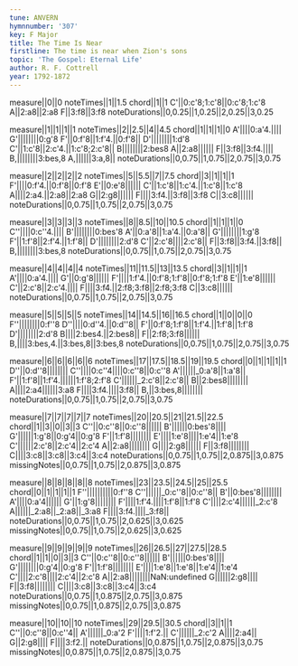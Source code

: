 ```yaml
---
tune: ANVERN
hymnnumber: '307'
key: F Major
title: The Time Is Near
firstline: The time is near when Zion's sons
topic: 'The Gospel: Eternal Life'
author: R. F. Cottrell
year: 1792-1872
---
```

measure||0||0
noteTimes||1||1.5
chord||1||1
C'||0:c'8;1:c'8||0:c'8;1:c'8
A||2:a8||2:a8
F||3:f8||3:f8
noteDurations||0,0.25||1,0.25||2,0.25||3,0.25

measure||1||1||1||1
noteTimes||2||2.5||4||4.5
chord||1||1||1||0
A'||||0:a'4.||||
G'||||||||0:g'8
F'||0:f'8||1:f'4.||0:f'8||
D'||||||||1:d'8
C'||1:c'8||2:c'4.||1:c'8;2:c'8||
B||||||||2:bes8
A||2:a8||||||
F||3:f8||3:f4.||||
B,||||||||3:bes,8
A,||||||3:a,8||
noteDurations||0,0.75||1,0.75||2,0.75||3,0.75

measure||2||2||2||2
noteTimes||5||5.5||7||7.5
chord||3||1||1||1
F'||||0:f'4.||0:f'8||0:f'8
E'||0:e'8||||||
C'||1:c'8||1:c'4.||1:c'8||1:c'8
A||||2:a4.||2:a8||2:a8
G||2:g8||||||
F||||3:f4.||3:f8||3:f8
C||3:c8||||||
noteDurations||0,0.75||1,0.75||2,0.75||3,0.75

measure||3||3||3||3
noteTimes||8||8.5||10||10.5
chord||1||1||1||0
C''||||0:c''4.||||
B'||||||||0:bes'8
A'||0:a'8||1:a'4.||0:a'8||
G'||||||||1:g'8
F'||1:f'8||2:f'4.||1:f'8||
D'||||||||2:d'8
C'||2:c'8||||2:c'8||
F||3:f8||3:f4.||3:f8||
B,||||||||3:bes,8
noteDurations||0,0.75||1,0.75||2,0.75||3,0.75

measure||4||4||4||4
noteTimes||11||11.5||13||13.5
chord||3||1||1||1
A'||||0:a'4.||||
G'||0:g'8||||||
F'||||1:f'4.||0:f'8;1:f'8||0:f'8;1:f'8
E'||1:e'8||||||
C'||2:c'8||2:c'4.||||
F||||3:f4.||2:f8;3:f8||2:f8;3:f8
C||3:c8||||||
noteDurations||0,0.75||1,0.75||2,0.75||3,0.75

measure||5||5||5||5
noteTimes||14||14.5||16||16.5
chord||1||0||0||0
F''||||||||0:f''8
D''||||0:d''4.||0:d''8||
F'||0:f'8;1:f'8||1:f'4.||1:f'8||1:f'8
D'||||||||2:d'8
B||||2:bes4.||2:bes8||
F||2:f8;3:f8||||||
B,||||3:bes,4.||3:bes,8||3:bes,8
noteDurations||0,0.75||1,0.75||2,0.75||3,0.75

measure||6||6||6||6||6
noteTimes||17||17.5||18.5||19||19.5
chord||0||1||1||1||1
D''||0:d''8||||||||
C''||||0:c''4||||0:c''8||0:c''8
A'||||||_0:a'8||1:a'8||
F'||1:f'8||1:f'4.||||||1:f'8;2:f'8
C'||||||_2:c'8||2:c'8||
B||2:bes8||||||||
A||||2:a4||||||3:a8
F||||3:f4.||||3:f8||
B,||3:bes,8||||||||
noteDurations||0,0.75||1,0.75||2,0.75||3,0.75

measure||7||7||7||7||7
noteTimes||20||20.5||21||21.5||22.5
chord||1||3||0||3||3
C''||0:c''8||0:c''8||||||
B'||||||0:bes'8||||
G'||||||1:g'8||0:g'4||0:g'8
F'||1:f'8||||||||
E'||||1:e'8||||1:e'4||1:e'8
C'||||||2:c'8||2:c'4||2:c'4
A||2:a8||||||||
G||||2:g8||||||
F||3:f8||||||||
C||||3:c8||3:c8||3:c4||3:c4
noteDurations||0,0.75||1,0.75||2,0.875||3,0.875
missingNotes||0,0.75||1,0.75||2,0.875||3,0.875

measure||8||8||8||8||8
noteTimes||23||23.5||24.5||25||25.5
chord||0||1||1||1||1
F''||||||||||0:f''8
C''||||||_0:c''8||0:c''8||
B'||0:bes'8||||||||
A'||||0:a'4||||||
G'||1:g'8||||||||
F'||||1:f'4.||||1:f'8||1:f'8
C'||||2:c'4||||||_2:c'8
A||||||_2:a8||_2:a8||_3:a8
F||||3:f4.||||_3:f8||
noteDurations||0,0.75||1,0.75||2,0.625||3,0.625
missingNotes||0,0.75||1,0.75||2,0.625||3,0.625

measure||9||9||9||9||9
noteTimes||26||26.5||27||27.5||28.5
chord||1||1||0||3||3
C''||0:c''8||0:c''8||||||
B'||||||0:bes'8||||
G'||||||||0:g'4||0:g'8
F'||1:f'8||||||||
E'||||1:e'8||1:e'8||1:e'4||1:e'4
C'||||2:c'8||||2:c'4||2:c'8
A||2:a8||||||||NaN:undefined
G||||||2:g8||||
F||3:f8||||||||
C||||3:c8||3:c8||3:c4||3:c4
noteDurations||0,0.75||1,0.875||2,0.75||3,0.875
missingNotes||0,0.75||1,0.875||2,0.75||3,0.875

measure||10||10||10
noteTimes||29||29.5||30.5
chord||3||1||1
C''||0:c''8||0:c''4||
A'||||||_0:a'2
F'||||1:f'2.||
C'||||||_2:c'2
A||||2:a4||
G||2:g8||||
F||||3:f2.||
noteDurations||0,0.875||1,0.75||2,0.875||3,0.75
missingNotes||0,0.875||1,0.75||2,0.875||3,0.75

